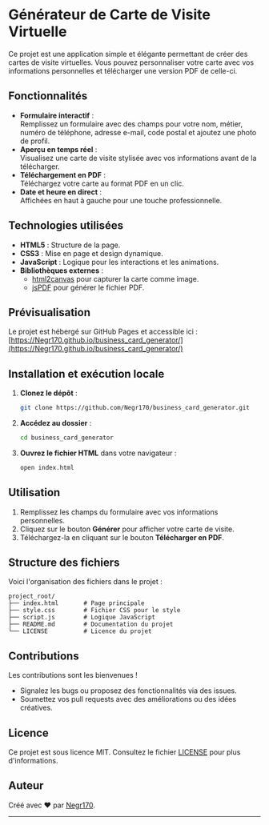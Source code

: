 # Générateur de Carte de Visite Virtuelle  

Ce projet est une application simple et élégante permettant de créer des cartes de visite virtuelles. Vous pouvez personnaliser votre carte avec vos informations personnelles et télécharger une version PDF de celle-ci.  

## **Fonctionnalités**  

- **Formulaire interactif** :  
  Remplissez un formulaire avec des champs pour votre nom, métier, numéro de téléphone, adresse e-mail, code postal et ajoutez une photo de profil.  
- **Aperçu en temps réel** :  
  Visualisez une carte de visite stylisée avec vos informations avant de la télécharger.  
- **Téléchargement en PDF** :  
  Téléchargez votre carte au format PDF en un clic.  
- **Date et heure en direct** :  
  Affichées en haut à gauche pour une touche professionnelle.  

## **Technologies utilisées**  

- **HTML5** : Structure de la page.  
- **CSS3** : Mise en page et design dynamique.  
- **JavaScript** : Logique pour les interactions et les animations.  
- **Bibliothèques externes** :  
  - [html2canvas](https://html2canvas.hertzen.com/) pour capturer la carte comme image.  
  - [jsPDF](https://github.com/parallax/jsPDF) pour générer le fichier PDF.  

## **Prévisualisation**  

Le projet est hébergé sur GitHub Pages et accessible ici :  
[https://Negr170.github.io/business_card_generator/](https://Negr170.github.io/business_card_generator/)  

## **Installation et exécution locale**  

1. **Clonez le dépôt** :  
   ```bash  
   git clone https://github.com/Negr170/business_card_generator.git  
   ```  

2. **Accédez au dossier** :  
   ```bash  
   cd business_card_generator  
   ```  

3. **Ouvrez le fichier HTML** dans votre navigateur :  
   ```bash  
   open index.html  
   ```  

## **Utilisation**  

1. Remplissez les champs du formulaire avec vos informations personnelles.  
2. Cliquez sur le bouton **Générer** pour afficher votre carte de visite.  
3. Téléchargez-la en cliquant sur le bouton **Télécharger en PDF**.  

## **Structure des fichiers**  

Voici l'organisation des fichiers dans le projet :  

```  
project_root/  
├── index.html       # Page principale  
├── style.css        # Fichier CSS pour le style  
├── script.js        # Logique JavaScript  
├── README.md        # Documentation du projet    
└── LICENSE          # Licence du projet  
```  

## **Contributions**  

Les contributions sont les bienvenues !  
- Signalez les bugs ou proposez des fonctionnalités via des issues.  
- Soumettez vos pull requests avec des améliorations ou des idées créatives.  

## **Licence**  

Ce projet est sous licence MIT. Consultez le fichier [LICENSE](LICENSE) pour plus d'informations.  

## **Auteur**  

Créé avec ❤️ par [Negr170](https://github.com/Negr170).  

---